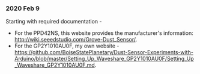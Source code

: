 ### 2020 Feb 9

Starting with required documentation - 
* For the PPD42NS, this website provides the manufacturer's information: http://wiki.seeedstudio.com/Grove-Dust_Sensor/.
* For the GP2Y1010AU0F, my own website - https://github.com/BoiseStatePlanetary/Dust-Sensor-Experiments-with-Arduino/blob/master/Setting_Up_Waveshare_GP2Y1010AU0F/Setting_Up_Waveshare_GP2Y1010AU0F.md.

